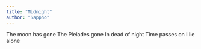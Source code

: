 ```yaml
---
title: "Midnight"
author: "Sappho"
---
```


The moon has gone
The Pleiades gone
In dead of night
Time passes on
I lie alone
